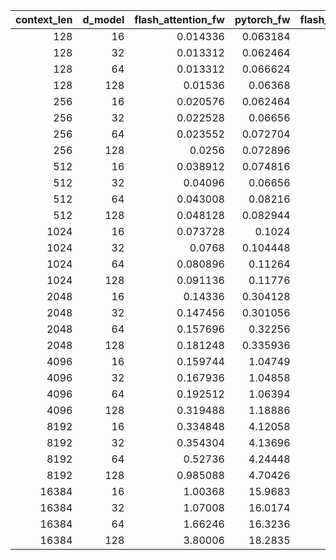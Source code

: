 |   context_len |   d_model |   flash_attention_fw |   pytorch_fw |   flash_attention_bw |   pytorch_bw |   flash_attention_total |   pytorch_total |      FWD |      BWD |   TOTAL |
|--------------:|----------:|---------------------:|-------------:|---------------------:|-------------:|------------------------:|----------------:|---------:|---------:|--------:|
|           128 |        16 |             0.014336 |     0.063184 |             0.074752 |     0.118896 |                0.08704  |        0.251008 |  4.40737 | 1.59054  | 2.88382 |
|           128 |        32 |             0.013312 |     0.062464 |             0.075776 |     0.092256 |                0.08704  |        0.224944 |  4.69231 | 1.21748  | 2.58437 |
|           128 |        64 |             0.013312 |     0.066624 |             0.078848 |     0.094208 |                0.086096 |        0.252624 |  5.00481 | 1.19481  | 2.93421 |
|           128 |       128 |             0.01536  |     0.06368  |             0.075776 |     0.098304 |                0.091136 |        0.293552 |  4.14583 | 1.2973   | 3.22103 |
|           256 |        16 |             0.020576 |     0.062464 |             0.08192  |     0.13632  |                0.100352 |        0.426016 |  3.03577 | 1.66406  | 4.24522 |
|           256 |        32 |             0.022528 |     0.06656  |             0.080896 |     0.1024   |                0.097792 |        0.391312 |  2.95455 | 1.26582  | 4.00147 |
|           256 |        64 |             0.023552 |     0.072704 |             0.089088 |     0.10752  |                0.100352 |        0.452608 |  3.08696 | 1.2069   | 4.5102  |
|           256 |       128 |             0.0256   |     0.072896 |             0.093184 |     0.106496 |                0.112512 |        0.287744 |  2.8475  | 1.14286  | 2.55745 |
|           512 |        16 |             0.038912 |     0.074816 |             0.091136 |     0.121856 |                0.103424 |        0.286224 |  1.9227  | 1.33708  | 2.76748 |
|           512 |        32 |             0.04096  |     0.06656  |             0.094208 |     0.124928 |                0.10752  |        0.306864 |  1.625   | 1.32609  | 2.85402 |
|           512 |        64 |             0.043008 |     0.08216  |             0.100352 |     0.131072 |                0.121856 |        0.29152  |  1.91034 | 1.30612  | 2.39233 |
|           512 |       128 |             0.048128 |     0.082944 |             0.09216  |     0.129024 |                0.137216 |        0.270544 |  1.7234  | 1.4      | 1.97167 |
|          1024 |        16 |             0.073728 |     0.1024   |             0.13736  |     0.212992 |                0.208944 |        0.312512 |  1.38889 | 1.55061  | 1.49567 |
|          1024 |        32 |             0.0768   |     0.104448 |             0.142336 |     0.21504  |                0.216064 |        0.316416 |  1.36    | 1.51079  | 1.46445 |
|          1024 |        64 |             0.080896 |     0.11264  |             0.164864 |     0.232448 |                0.243712 |        0.34304  |  1.39241 | 1.40994  | 1.40756 |
|          1024 |       128 |             0.091136 |     0.11776  |             0.241664 |     0.238592 |                0.328192 |        0.359424 |  1.29213 | 0.987288 | 1.09516 |
|          2048 |        16 |             0.14336  |     0.304128 |             0.36352  |     0.65536  |                0.503808 |        0.955392 |  2.12143 | 1.80282  | 1.89634 |
|          2048 |        32 |             0.147456 |     0.301056 |             0.379904 |     0.638976 |                0.523424 |        0.939008 |  2.04167 | 1.68194  | 1.79397 |
|          2048 |        64 |             0.157696 |     0.32256  |             0.415744 |     0.661504 |                0.571392 |        0.982528 |  2.04545 | 1.59113  | 1.71953 |
|          2048 |       128 |             0.181248 |     0.335936 |             0.5632   |     0.710656 |                0.7424   |        1.04438  |  1.85346 | 1.26182  | 1.40677 |
|          4096 |        16 |             0.159744 |     1.04749  |             1.12333  |     2.29837  |                1.27283  |        3.3577   |  6.55729 | 2.04603  | 2.63797 |
|          4096 |        32 |             0.167936 |     1.04858  |             1.15302  |     2.29274  |                1.31686  |        3.34083  |  6.2439  | 1.98845  | 2.53696 |
|          4096 |        64 |             0.192512 |     1.06394  |             1.43155  |     2.304    |                1.60877  |        3.37203  |  5.5266  | 1.60944  | 2.09603 |
|          4096 |       128 |             0.319488 |     1.18886  |             1.95174  |     2.59277  |                2.26304  |        3.79894  |  3.72115 | 1.32844  | 1.67869 |
|          8192 |        16 |             0.334848 |     4.12058  |             4.25318  |     8.84787  |                4.58138  |       12.9659   | 12.3058  | 2.08029  | 2.83013 |
|          8192 |        32 |             0.354304 |     4.13696  |             4.39806  |     8.89498  |                4.75229  |       13.0406   | 11.6763  | 2.02248  | 2.74408 |
|          8192 |        64 |             0.52736  |     4.24448  |             5.89414  |     9.14842  |                6.42765  |       13.3796   |  8.04854 | 1.55212  | 2.08157 |
|          8192 |       128 |             0.985088 |     4.70426  |             7.53254  |    10.0229   |                8.48794  |       14.7205   |  4.77547 | 1.33061  | 1.73429 |
|         16384 |        16 |             1.00368  |    15.9683   |            16.7229   |    35.1355   |               17.6691   |       51.0751   | 15.9097  | 2.10103  | 2.89064 |
|         16384 |        32 |             1.07008  |    16.0174   |            16.8284   |    35.2809   |               18.0439   |       51.244    | 14.9684  | 2.09651  | 2.83996 |
|         16384 |        64 |             1.66246  |    16.3236   |            22.9908   |    35.5282   |               24.7287   |       51.9086   |  9.81891 | 1.54532  | 2.09913 |
|         16384 |       128 |             3.80006  |    18.2835   |            32.2734   |    39.721    |               36.2711   |       58.0434   |  4.81137 | 1.23076  | 1.60027 |